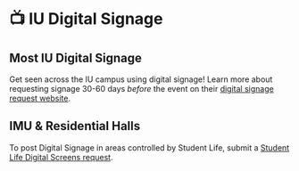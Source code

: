 # 📺 IU Digital Signage

## Most IU Digital Signage

Get seen across the IU campus using digital signage! Learn more about requesting signage 30-60 days _before_ the event on their [digital signage request website](https://documentation.digitalsignage.iu.edu/campaigns/campaign-request.html).

## IMU & Residential Halls

To post Digital Signage in areas controlled by Student Life, submit a [Student Life Digital Screens request](https://iubsaffairs-fireform.eas.iu.edu/online/form/authen/sldigitalscreen).

